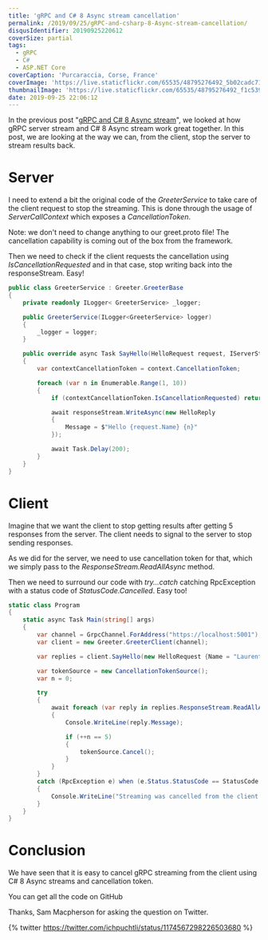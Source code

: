 ```yaml
---
title: 'gRPC and C# 8 Async stream cancellation'
permalink: /2019/09/25/gRPC-and-csharp-8-Async-stream-cancellation/
disqusIdentifier: 20190925220612
coverSize: partial
tags:
  - gRPC
  - C#
  - ASP.NET Core
coverCaption: 'Purcaraccia, Corse, France'
coverImage: 'https://live.staticflickr.com/65535/48795276492_5b02cadc71_h.jpg'
thumbnailImage: 'https://live.staticflickr.com/65535/48795276492_f1c5396f9c_q.jpg'
date: 2019-09-25 22:06:12
---
```

In the previous post "[gRPC and C# 8 Async stream](https://laurentkempe.com/2019/09/18/gRPC-and-csharp-8-Async-stream/)", we looked at how gRPC server stream and C# 8 Async stream work great together. In this post, we are looking at the way we can, from the client, stop the server to stream results back.
<!-- more -->
# Server

I need to extend a bit the original code of the *GreeterService* to take care of the client request to stop the streaming. This is done through the usage of *ServerCallContext* which exposes a *CancellationToken*.

<?! alert info ?>
Note: we don't need to change anything to our greet.proto file! The cancellation capability is coming out of the box from the framework.
<?!/ alert ?>

Then we need to check if the client requests the cancellation using *IsCancellationRequested* and in that case, stop writing back into the responseStream. Easy!

``` GreeterService.cs lang:csharp %}
public class GreeterService : Greeter.GreeterBase
{
    private readonly ILogger< GreeterService> _logger;

    public GreeterService(ILogger<GreeterService> logger)
    {
        _logger = logger;
    }

    public override async Task SayHello(HelloRequest request, IServerStreamWriter<HelloReply> responseStream, ServerCallContext context)
    {
        var contextCancellationToken = context.CancellationToken;

        foreach (var n in Enumerable.Range(1, 10))
        {
            if (contextCancellationToken.IsCancellationRequested) return;

            await responseStream.WriteAsync(new HelloReply
            {
                Message = $"Hello {request.Name} {n}"
            });

            await Task.Delay(200);
        }
    }
}
```

# Client

Imagine that we want the client to stop getting results after getting 5 responses from the server. The client needs to signal to the server to stop sending responses.

As we did for the server, we need to use cancellation token for that, which we simply pass to the *ResponseStream.ReadAllAsync* method.

Then we need to surround our code with *try...catch* catching RpcException with a status code of *StatusCode.Cancelled*. Easy too!

``` Program.cs lang:csharp %}
static class Program
{
    static async Task Main(string[] args)
    {
        var channel = GrpcChannel.ForAddress("https://localhost:5001");
        var client = new Greeter.GreeterClient(channel);

        var replies = client.SayHello(new HelloRequest {Name = "Laurent"});

        var tokenSource = new CancellationTokenSource();
        var n = 0;

        try
        {
            await foreach (var reply in replies.ResponseStream.ReadAllAsync(tokenSource.Token))
            {
                Console.WriteLine(reply.Message);

                if (++n == 5)
                {
                    tokenSource.Cancel();
                }
            }
        }
        catch (RpcException e) when (e.Status.StatusCode == StatusCode.Cancelled)
        {
            Console.WriteLine("Streaming was cancelled from the client!");
        }
    }
}
```

# Conclusion

We have seen that it is easy to cancel gRPC streaming from the client using C# 8 Async streams and cancellation token.

You can get all the code on GitHub
<?# githubCard user=laurentkempe repo=grpcAsyncStreamCancellation align=left /?>
Thanks, Sam Macpherson for asking the question on Twitter.

{% twitter https://twitter.com/ichpuchtli/status/1174567298226503680 %}
